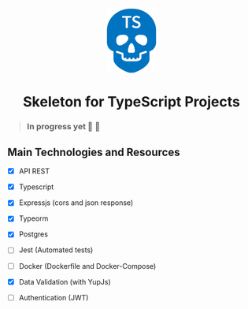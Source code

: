 
<p align="center">

<img src=".github/logo.svg" width="100" />

</P>

<h1 align="center">Skeleton for TypeScript Projects</h1>



> ### In progress yet :construction: :construction_worker:

## Main Technologies and Resources
- [X] API REST
- [X] Typescript
- [X] Expressjs (cors and json response)
- [X] Typeorm
- [X] Postgres
- [ ] Jest (Automated tests)
- [ ] Docker (Dockerfile and Docker-Compose)
- [X] Data Validation (with YupJs)
- [ ] Authentication (JWT)

